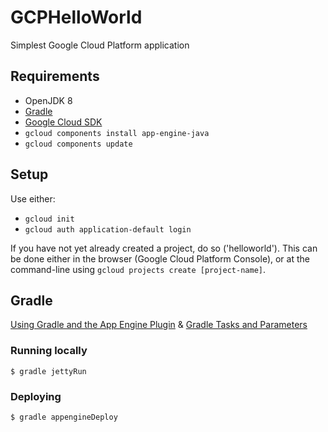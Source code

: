 # GCPHelloWorld

Simplest Google Cloud Platform application

## Requirements
* OpenJDK 8
* [Gradle](https://gradle.org)
* [Google Cloud SDK](https://cloud.google.com/sdk/)
* `gcloud components install app-engine-java`
* `gcloud components update`

## Setup

Use either:

* `gcloud init`
* `gcloud auth application-default login`

If you have not yet already created a project, do so ('helloworld').
This can be done either in the browser (Google Cloud Platform Console),
or at the command-line using `gcloud projects create [project-name]`.

## Gradle
[Using Gradle and the App Engine Plugin](https://cloud.google.com/appengine/docs/flexible/java/using-gradle) 
& [Gradle Tasks and Parameters](https://cloud.google.com/appengine/docs/flexible/java/gradle-reference)

### Running locally

    $ gradle jettyRun

### Deploying

    $ gradle appengineDeploy

